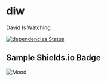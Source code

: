 # diw
David Is Watching

[![dependencies Status](https://david-dm.org/pabranch/diw/status.svg)](https://david-dm.org/pabranch/diw)

## Sample Shields.io Badge
![Mood](https://img.shields.io/badge/Mood-Upbeat-pink.svg)
